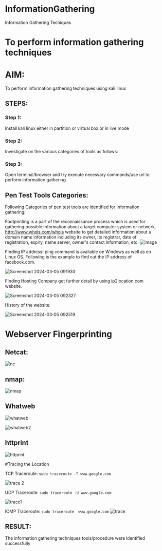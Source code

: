 # InformationGathering
Information Gathering Techiques

# To perform information gathering techniques

# AIM:

To perform information gathering techniques using kali linux 

## STEPS:

### Step 1:

Install kali linux either in partition or virtual box or in live mode

### Step 2:

Investigate on the various categories of tools as follows:

### Step 3:
Open terminal/browser and try execute necessary commands/use url to perform information gathering


## Pen Test Tools Categories:  

Following Categories of pen test tools are identified for information gathering:

Footprinting is a part of the reconnaissance process which is used for gathering possible information about a target computer system or network.
http://www.whois.com/whois website to get detailed information about a domain name information including its owner, its registrar, date of registration, expiry, name server, owner's contact information, etc.
![image](https://github.com/Shree-Ram-R/InformationGathering/assets/121288490/2bc2caa1-ddf2-4df7-99a8-c25a87a5a7ed)

Finding IP address:
ping command is available on Windows as well as on Linux OS. Following is the example to find out the IP address of facebook.com.

![Screenshot 2024-03-05 091930](https://github.com/Shree-Ram-R/InformationGathering/assets/121288490/62d85775-7829-475f-92a1-40a9aef114f7)

Finding Hosting Company
get further detail by using ip2location.com website.

![Screenshot 2024-03-05 092327](https://github.com/Shree-Ram-R/InformationGathering/assets/121288490/2bf8a719-4ae7-496c-b591-8c829d48820b)

History of the website:

![Screenshot 2024-03-05 092519](https://github.com/Shree-Ram-R/InformationGathering/assets/121288490/778bc992-e58d-4922-ba95-08838d3e4719)

# Webserver Fingerprinting
## Netcat:
![nc](https://github.com/Shree-Ram-R/InformationGathering/assets/121288490/5381ba9b-1554-4247-a228-d31740e915b7)

## nmap:

![nmap](https://github.com/Shree-Ram-R/InformationGathering/assets/121288490/760cd187-445f-43a8-82bd-65f089fb1188)


## Whatweb

![whatweb](https://github.com/Shree-Ram-R/InformationGathering/assets/121288490/ac25ca1e-e27b-4dd9-93bb-40e7bc02e3fc)

![whatweb2](https://github.com/Shree-Ram-R/InformationGathering/assets/121288490/fa5874e6-1179-47dc-9689-4daadd2f04c7)

## httprint

![httprint](https://github.com/Shree-Ram-R/InformationGathering/assets/121288490/b5c6b2f1-2d9e-4a48-834f-402c3fbb4f97)

#Tracing the Location


TCP Traceroute:
```sudo traceroute -T www.google.com```



![trace 2](https://github.com/Shree-Ram-R/InformationGathering/assets/121288490/28b30055-8d7b-44ea-bfb5-1a9db20f5d3f)

UDP Traceroute:
```sudo traceroute -U www.google.com```


![trace1](https://github.com/Shree-Ram-R/InformationGathering/assets/121288490/20070422-d687-4737-9b51-b1d3d2368446)

ICMP Traceroute:
```sudo traceroute  www.google.com```
![trace](https://github.com/Shree-Ram-R/InformationGathering/assets/121288490/21d50262-a0cb-4973-8a6c-088a3d25ba1d)




## RESULT:
The information gathering techniques tools/procedure were  identified successfully
